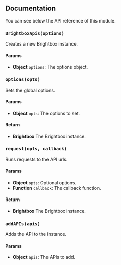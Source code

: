 ## Documentation

You can see below the API reference of this module.

### `BrightboxApis(options)`
Creates a new Brightbox instance.

#### Params

- **Object** `options`: The options object.

### `options(opts)`
Sets the global options.

#### Params

- **Object** `opts`: The options to set.

#### Return
- **Brightbox** The Brightbox instance.

### `request(opts, callback)`
Runs requests to the API urls.

#### Params

- **Object** `opts`: Optional options.
- **Function** `callback`: The callback function.

#### Return
- **Brightbox** The Brightbox instance.

### `addAPIs(apis)`
Adds the API to the instance.

#### Params

- **Object** `apis`: The APIs to add.

